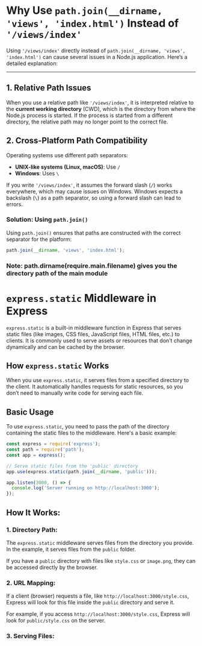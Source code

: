 # Why Use `path.join(__dirname, 'views', 'index.html')` Instead of `'/views/index'`

Using `'/views/index'` directly instead of `path.join(__dirname, 'views', 'index.html')` can cause several issues in a Node.js application. Here’s a detailed explanation:

---

## 1. **Relative Path Issues**

When you use a relative path like `'/views/index'`, it is interpreted relative to the **current working directory** (CWD), which is the directory from where the Node.js process is started. If the process is started from a different directory, the relative path may no longer point to the correct file.

## 2. Cross-Platform Path Compatibility

Operating systems use different path separators:
- **UNIX-like systems (Linux, macOS)**: Use `/`
- **Windows**: Uses `\`

If you write `'/views/index'`, it assumes the forward slash (`/`) works everywhere, which may cause issues on Windows. Windows expects a backslash (`\`) as a path separator, so using a forward slash can lead to errors.

### Solution: Using `path.join()`

Using `path.join()` ensures that paths are constructed with the correct separator for the platform:
```javascript
path.join(__dirname, 'views', 'index.html');
```

### Note: path.dirname(require.main.filename) gives you the directory path of the main module


# `express.static` Middleware in Express

`express.static` is a built-in middleware function in Express that serves static files (like images, CSS files, JavaScript files, HTML files, etc.) to clients. It is commonly used to serve assets or resources that don’t change dynamically and can be cached by the browser.

## How `express.static` Works

When you use `express.static`, it serves files from a specified directory to the client. It automatically handles requests for static resources, so you don’t need to manually write code for serving each file.

## Basic Usage

To use `express.static`, you need to pass the path of the directory containing the static files to the middleware. Here's a basic example:

```javascript
const express = require('express');
const path = require('path');
const app = express();

// Serve static files from the 'public' directory
app.use(express.static(path.join(__dirname, 'public')));

app.listen(3000, () => {
  console.log('Server running on http://localhost:3000');
});
```

## How It Works:

### 1. Directory Path:
The `express.static` middleware serves files from the directory you provide. In the example, it serves files from the `public` folder.

If you have a `public` directory with files like `style.css` or `image.png`, they can be accessed directly by the browser.

### 2. URL Mapping:
If a client (browser) requests a file, like `http://localhost:3000/style.css`, Express will look for this file inside the `public` directory and serve it.

For example, if you access `http://localhost:3000/style.css`, Express will look for `public/style.css` on the server.

### 3. Serving Files: